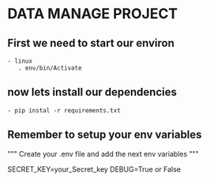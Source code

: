 # DATA MANAGE PROJECT


## First we need to start our environ
    - linux
       . env/bin/Activate

## now lets install our dependencies 
 
    - pip instal -r requirements.txt


## Remember to setup your env variables

""" Create your .env file and add the next env variables """


SECRET_KEY=your_Secret_key
DEBUG=True or False


